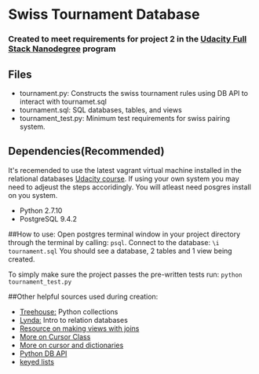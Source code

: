 # Swiss Tournament Database
### Created to meet requirements for project 2 in the [Udacity Full Stack Nanodegree](https://www.udacity.com/course/full-stack-web-developer-nanodegree--nd004) program
## Files
* tournament.py: Constructs the swiss tournament rules using DB API to interact with tournamet.sql
* tournament.sql: SQL databases, tables, and views
* tournament_test.py: Minimum test requirements for swiss pairing system.

## Dependencies(Recommended)
It's recemended to use the latest vagrant virtual machine installed in the relational databases [Udacity course](https://www.udacity.com/course/intro-to-relational-databases--ud197). If using your own system you may need to adjeust the steps accoridingly. You will atleast need posgres install on you system.

* Python 2.7.10
* PostgreSQL 9.4.2

##How to use:
 Open postgres terminal window in your project directory through the terminal by calling: `psql`. Connect to the database: `\i tournament.sql` You should see a database, 2 tables and 1 view being created.

To simply make sure the project passes the pre-written tests run: `python tournament_test.py`

##Other helpful sources used during creation:
* [Treehouse:](http://teamtreehouse.com/) Python collections
* [Lynda:](http://www.lynda.com/) Intro to relation databases
* [Resource on making views with joins](http://www.w3resource.com/sql/creating-views/create-view-with-join.php)
*  [More on Cursor Class](http://initd.org/psycopg/docs/cursor.html)
* [More on cursor and dictionaries](http://initd.org/psycopg/docs/extras.html)
* [Python DB API](https://wiki.python.org/moin/UsingDbApiWithPostgres)
* [keyed lists](http://www2.lib.uchicago.edu/keith/tcl-course/topics/lists.html)
